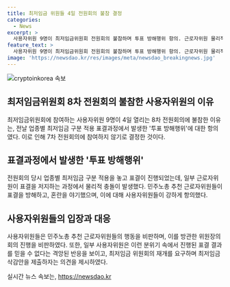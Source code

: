 ```yaml
---
title: 최저임금 위원들 4일 전원회의 불참 결정
categories:
  - News
excerpt: >
  사용자위원 9명이 최저임금위원회 전원회의 불참하며 투표 방해행위 항의. 근로자위원 물리적 충돌로 최저임금 업종별 구분 적용 부결. 사용자위원 민주노총 근로자위원들의 행태는 민주적 회의체에서 일어날 수 없는 행위 비판. 한국경영자총협회 관계자 분위기 속에서 진행된 표결 결과를 믿을 수 없다며 최저임금 삭감안 제출 의견도 있다고 전했다.
feature_text: >
  사용자위원 9명이 최저임금위원회 전원회의 불참하며 투표 방해행위 항의. 근로자위원 물리적 충돌로 최저임금 업종별 구분 적용 부결. 사용자위원 민주노총 근로자위원들의 행태는 민주적 회의체에서 일어날 수 없는 행위 비판. 한국경영자총협회 관계자 분위기 속에서 진행된 표결 결과를 믿을 수 없다며 최저임금 삭감안 제출 의견도 있다고 전했다.
image: 'https://newsdao.kr/res/images/meta/newsdao_breakingnews.jpg'
---
```


<p><img src="https://newsdao.kr/res/images/meta/newsdao_breakingnews.jpg" alt="cryptoinkorea 속보" /></p>

<h2 data-ke-size="size26">최저임금위원회 8차 전원회의 불참한 사용자위원의 이유</h2>

<p data-ke-size="size16">최저임금위원회에 참여하는 사용자위원 9명이 4일 열리는 8차 전원회의에 불참한 이유는, 전날 업종별 최저임금 구분 적용 표결과정에서 발생한 '투표 방해행위'에 대한 항의였다. 이로 인해 7차 전원회의에 참여하지 않기로 결정한 것이다.</p>

<h2 data-ke-size="size26">표결과정에서 발생한 '투표 방해행위'</h2>

<p data-ke-size="size16">전원회의 당시 업종별 최저임금 구분 적용을 놓고 표결이 진행되었는데, 일부 근로자위원이 표결을 저지하는 과정에서 물리적 충돌이 발생했다. 민주노총 추천 근로자위원들이 표결을 방해하고, 혼란을 야기했으며, 이에 대해 사용자위원들이 강하게 항의했다.</p>

<h2 data-ke-size="size26">사용자위원들의 입장과 대응</h2>

<p data-ke-size="size16">사용자위원들은 민주노총 추천 근로자위원들의 행동을 비판하며, 이를 방관한 위원장의 회의 진행을 비판하였다. 또한, 일부 사용자위원은 이런 분위기 속에서 진행된 표결 결과를 믿을 수 없다는 격앙된 반응을 보이고, 최저임금 위원회의 재개를 요구하며 최저임금 삭감안을 제출하자는 의견을 제시하였다.</p>
실시간 뉴스 속보는, <a href="https://newsdao.kr" rel="dofollow">https://newsdao.kr</a>


